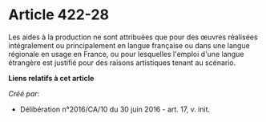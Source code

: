 # Article 422-28

Les aides à la production ne sont attribuées que pour des œuvres réalisées intégralement ou principalement en langue
française ou dans une langue régionale en usage en France, ou pour lesquelles l'emploi d'une langue étrangère est justifié
pour des raisons artistiques tenant au scénario.

**Liens relatifs à cet article**

_Créé par_:

  - Délibération n°2016/CA/10 du 30 juin 2016 - art. 17, v. init.
